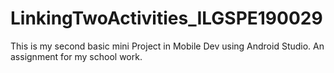 # LinkingTwoActivities_ILGSPE190029
This is my second  basic mini Project in Mobile Dev using Android Studio. An assignment for my school work.  
